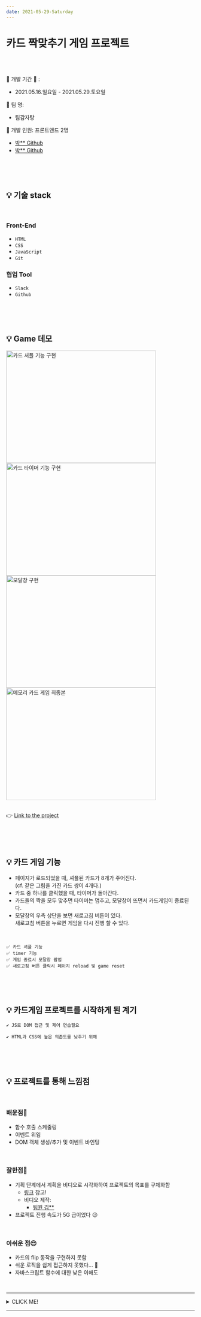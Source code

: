 ```yaml
---
date: 2021-05-29-Saturday
---
```

# 카드 짝맞추기 게임 프로젝트 

<br>
<br>

📌 개발 기간 📆 : 
- 2021.05.16.일요일 - 2021.05.29.토요일   

📌 팀 명: 
- 팀감자탕   

📌 개발 인원: 프론트엔드 2명
- [박** Github](https://github.com/Nomankey/JavaScript-Pairs-Game-toy-project-.git)
- [박** Github](https://github.com/ekfka4863/JavaScriptPairsGameToyProject.git)

<br>
<br>
<br>

## 💡 기술 stack

<br>

### Front-End
- `HTML`
- `CSS`
- `JavaScript`
- `Git`

### 협업 Tool
- `Slack`
- `Github`


<br>
<br>
<br>

## 💡 Game 데모 

<div>
	<img src="https://user-images.githubusercontent.com/70094833/120063299-6ca5b980-c0a1-11eb-8bed-a2ea3d867f3f.gif" style="width: 400px; height: 300px;" alt="카드 셔플 기능 구현" />
</div>

<div>
	<img src="https://user-images.githubusercontent.com/70094833/120061884-3a448e00-c09a-11eb-895d-4afef5514cec.gif" style="width: 400px; height: 300px;" alt="카드 타이머 기능 구현"/>
</div>
<div>
	<img src="https://user-images.githubusercontent.com/70094833/120061903-5a744d00-c09a-11eb-8ca5-4c52778cc8af.gif" style="width: 400px; height: 300px;" alt="모달창 구현" />
</div>

<div>
	<img src="https://user-images.githubusercontent.com/70094833/120061908-5d6f3d80-c09a-11eb-8a58-25d274be631d.gif" style="width: 400px; height: 300px;" alt="메모리 카드 게임 최종본" />
</div>

<br>

👉 [Link to the project](https://ekfka4863.github.io/JavaScriptPairsGameToyProject/)
<br>



<br>
<br>
<br>

## 💡 카드 게임 기능 
- 페이지가 로드되었을 때, 셔플된 카드가 8개가 주어진다.  
(cf. 같은 그림을 가진 카드 쌍이 4개다.)
- 카드 중 하나를 클릭했을 때, 타이머가 돌아간다. 
- 카드들의 짝을 모두 맞추면 타이머는 멈추고, 모달창이 뜨면서 카드게임이 종료된다.   
- 모달창의 우측 상단을 보면 새로고침 버튼이 있다.  
새로고침 버튼을 누르면 게임을 다시 진행 할 수 있다. 

<br>

	✅ 카드 셔플 기능
	✅ timer 기능 
	✅ 게임 종료시 모달창 팝업
	✅ 새로고침 버튼 클릭시 페이지 reload 및 game reset 

<br>
<br>
<br>

## 💡 카드게임 프로젝트를 시작하게 된 계기
	✔︎ JS로 DOM 접근 및 제어 연습필요 

	✔︎ HTML과 CSS에 높은 의존도를 낮추기 위해

<br>
<br>
<br>

## 💡 프로젝트를 통해 느낌점 
<br>

### 배운점🧐
- 함수 호출 스케줄링   
- 이벤트 위임 
- DOM 객체 생성/추가 및 이벤트 바인딩 

<br>

### 잘한점👏
- 기획 단계에서 계획을 비디오로 시각화하여 프로젝트의 목표를 구체화함    
	- [링크](https://www.youtube.com/watch?v=QE6o_ZqyU9I) 참고! 
	- 비디오 제작: 
		- [팀원 김**](https://github.com/YuryangKim)
- 프로젝트 진행 속도가 5G 급이었다 😉

<br>

### 아쉬운 점😔
- 카드의 flip 동작을 구현하지 못함
- 쉬운 로직을 쉽게 접근하지 못했다... 🥲
- 자바스크립트 함수에 대한 낮은 이해도

<br>


---
<details>
<summary>CLICK ME!</summary>

- cf. 
	- https://androphil.tistory.com/638?category=610258
	- https://www.youtube.com/watch?v=ZniVgo8U7ek 
	- https://imgflip.com/gif/5ambb3

</details>

---